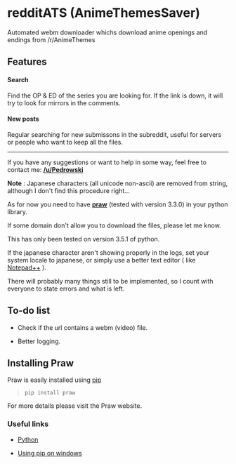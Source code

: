 # redditATS (AnimeThemesSaver)
Automated webm downloader whichs download anime openings and endings from /r/AnimeThemes

## Features

####  Search
Find the OP & ED of the series you are looking for. If the link is down, it will try to look for mirrors in the comments.

####   New posts
Regular searching for new submissons in the subreddit, useful for servers or people who want to keep all the files.

<hr>

If you have any suggestions or want to help in some way, feel free to contact me: <b><a href="https://www.reddit.com/user/Pedrowski/">/u/Pedrowski</a></b>

**Note** : Japanese characters (all unicode non-ascii) are removed from string, although I don't find this procedure right...

As for now you need to have <b><a href="https://praw.readthedocs.org/en/stable/">praw</a></b> (tested with version 3.3.0) in your python library. 

If some domain don't allow you to download the files, please let me know.

This has only been tested on version 3.5.1 of python.

If the japanese character aren't showing properly in the logs, set your system locale to japanese, or simply use 
a better text editor ( like [Notepad++](https://notepad-plus-plus.org/) ).


There will probably many things still to be implemented, so I count with everyone to state errors and what is left.


## To-do list

* Check if the url contains a webm (video) file.

* Better logging.

## Installing Praw
Praw is easily installed using [pip](https://pypi.python.org/pypi/pip)

> `pip install praw`

For more details please visit the Praw website.

### Useful links

* [Python](https://www.python.org/)

* [Using pip on windows](http://stackoverflow.com/questions/4750806/how-to-install-pip-on-windows)

